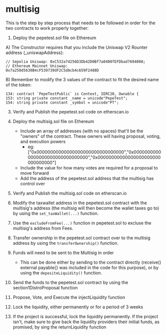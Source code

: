 # multisig

This is the step by step process that needs to be followed in order for the two contracts to work properly together:

1) Deploy the pepetest.sol file on Ethereum

  A) The Constructor requires that you include the Uniswap V2 Rounter address (_uniswapAddress):

    // Sepolia Uniswap: 0xC532a74256D3Db42D0Bf7a0400fEFDbad7694008;
    // Ethereum Mainnet Uniswap: 0x7a250d5630B4cF539739dF2C5dAcb4c659F2488D

  B) Remember to modify the 3 values of the contract to fit the desired name of the token:
  
    134: contract `PepeTestPublic` is Context, IERC20, Ownable {
    153: string private constant _name = unicode"PepeTest";
    154: string private constant _symbol = unicode"PT";

3) Verify and Publish the pepetest.sol code on etherscan.io

4) Deploy the multisig.sol file on Ethereum
   * Include an array of addresses (with no spaces) that'll be the "owners" of the contract. These owners will having proposal, voting, and execution powers
     * eg:
       ["0x00000000000000000000000000000000","0x00000000000000000000000000000000","0x00000000000000000000000000000000"]
   * Include the value for how many votes are required for a proposal to move forward
   * Add the address of the pepetest.sol address that the multisig has control over 

5) Verify and Publish the multisig.sol code on etherscan.io

6) Modify the taxwallet address in the pepetest.sol contract with the multisig's address (the multisig will then become the wallet taxes go to) by using the `set_taxWallet(...)` function.

7) Use the `excludeFromFee(...)` function in pepetest.sol to excluse the multisig's address from Fees.

8) Transfer ownership in the pepetest.sol contract over to the multisig address by using the `transferOwnership()` function.

9) Funds will need to be sent to the Multisig in order
   * This can be done either by sending to the contract directly (receive() external payable{} was included in the code for this purpose), or by using the `depositeLiquidity()` function. 

10) Send the funds to the pepetest.sol contract by using the section1DistroProposal function

11) Propose, Vote, and Execute the injectLiquidity function

12) Lock the liquidity, either permanently or for a period of 3 weeks

13) If the project is successful, lock the liquidity permanently. If the project isn't, make sure to give back the liquidity providers their initial funds, as promised, by sing the  returnLiquidity function
		
